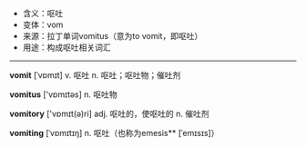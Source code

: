 - <span class="definition">含义：呕吐</span>
- <span class="definition">变体：vom</span>
- <span class="definition">来源：拉丁单词vomitus（意为to vomit，即呕吐）</span>
- <span class="definition">用途：构成呕吐相关词汇</span>


---


<span class="vocabulary">**vomit**</span> [ˈvɒmɪt] v. 呕吐 n. 呕吐；呕吐物；催吐剂

<span class="vocabulary">**vomitus**</span> ['vɒmɪtəs] n. 呕吐物

<span class="vocabulary">**vomitory**</span> ['vɒmɪt(ə)ri] adj. 呕吐的，使呕吐的 n. 催吐剂

<span class="vocabulary">**vomiting**</span> [ˈvɒmɪtɪŋ] n. 呕吐（也称为emesis**</span> [ˈemɪsɪs]）
